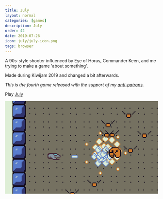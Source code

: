 ```yaml
---
title: July
layout: normal
categories: [games]
description: July
order: 42
date: 2019-07-26
icon: july/july-icon.png
tags: browser
---
```


A 90s-style shooter influenced by Eye of Horus, Commander Keen, and me trying to make a game 'about something'.

Made during Kiwijam 2019 and changed a bit afterwards.

_This is the fourth game released with the support of my [anti-patrons](/anti-patreon)._

<p>Play <a href="https://julygame.mgatland.com">July</a></p>

![](1.png)
